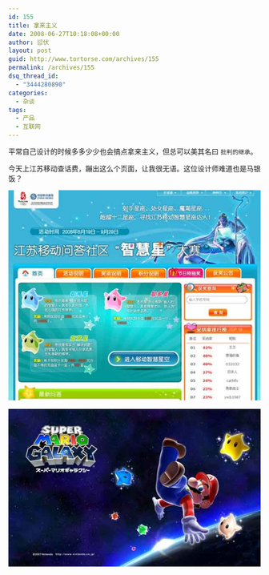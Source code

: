 ```yaml
---
id: 155
title: 拿来主义
date: 2008-06-27T10:18:08+00:00
author: 愆伏
layout: post
guid: http://www.tortorse.com/archives/155
permalink: /archives/155
dsq_thread_id:
  - "3444280890"
categories:
  - 杂谈
tags:
  - 产品
  - 互联网
---
```

平常自己设计的时候多多少少也会搞点拿来主义，但总可以美其名曰 `批判的继承`。

今天上江苏移动查话费，蹦出这么个页面，让我很无语。这位设计师难道也是马银饭？

![chinamobile](/wp-content/uploads/2008/06/windowslivewriterde4772b2a656-8f98chinmobile-3.jpg)

![mario-galaxy](/wp-content/uploads/2008/06/windowslivewriterde4772b2a656-8f98mario-2.jpg)